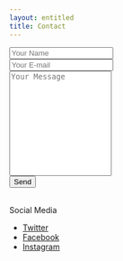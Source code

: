 ```yaml
---
layout: entitled
title: Contact
---
```


<form action="https://formspree.io/f/xwkypvwj" method="POST">
  <div class="row">
    <div class="col-12">
      <input class="form-control form-control-lg" type="text" id="name" name="name" placeholder="Your Name" required>
    </div>
    <div class="col-12">
      <input class="form-control form-control-lg" type="email" id="email" name="_replyto" placeholder="Your E-mail" required>
    </div>
  </div>
  <div class="form-group my-2">
    <textarea class="form-control form-control-lg" style="resize: none;" id="message" name="message" rows="12" placeholder="Your Message" required></textarea>
  </div>
  <button class="btn btn-primary btn-lg mt-2" type="submit">Send</button>
</form>

<br>

<footer class="pt-4 pb-4 text-muted text-center d-print-none">
  <div class="container">
    <div class="my-3">
      <div class="h4">Social Media</div>
      <div class="footer-nav">
        <nav role="navigation">
          <ul class="nav justify-content-center">
            <li class="nav-item"><a class="nav-link" href="https://twitter.com/deepjoy_" title="Twitter"><i class="fab fa-twitter"></i><span class="menu-title sr-only">Twitter</span></a>
            </li>
            <li class="nav-item"><a class="nav-link" href="https://www.facebook.com/deepjoy.das.31945" title="Facebook"><i class="fab fa-facebook"></i><span class="menu-title sr-only">Facebook</span></a>
            </li>
            <li class="nav-item"><a class="nav-link" href="https://www.instagram.com/_deepjoy" title="Instagram"><i class="fab fa-instagram"></i><span class="menu-title sr-only">Instagram</span></a>
            </li>
          </ul>
        </nav>
      </div>
    </div>
  </div>
</footer>



